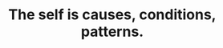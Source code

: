 ---
title: The self is causes, conditions, patterns.
tags: self buddhism mindfulness TMWT inspection waking-up
---